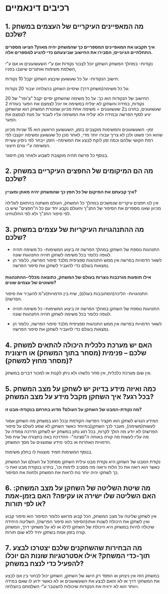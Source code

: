 # רכיבים דינאמיים

## 1. מה המאפיינים העיקריים של העצמים במשחק שלכם?
   
#### איך תקבעו את המאפיינים המספריים כך שהמשחק יהיה מאוזן? הציעו מספרים התחלתיים הגיוניים; הסבירו את החישוב שביצעתם כדי להגיע למספרים אלה.

נקודות- במהלך המשחק השחקן יוכל לצבור נקודות אם ע"י השעשועונים או אם ע"י השלמת משימות ואתגרים שיוצבו בפניו,

חישוב הנקודות- על כל שעשועון שיבצע השחקן יקבל 10 נקודות.

על כל משימה(משחק דרך) שיסיים השחקן בהצלחה יצבור 20 נקודות.
  
החישוב של הנקודות הוא כך: על כל משימה שהשחקן יסיים יקבל "צ'ופר" של 20 נקודות, במידה והשחקן לא יצליח במשימה אז יוכל לצמצם את הפער בעזרת 2 שעשועונים, בחרנו ב2 שעשועונים = משימה אחת מכיוון שמטרת המשחק הוא שהשחקן יגיע לסוף הפרשה ובמידה ולא יצליח את המשימה עליו לעבוד על מנת לצמצם את הפער.

זמן- השעשועונים והמשימות מוקצבים בזמן, השעשועון הראשון הוא 15 שניות מכיוון שהוא הכי פשוט ולכן לא צריך עבורו יותר מדי, לאחר מכן כל שעשועון ומשימה יוקצבו לפי רמת הקושי שלהם וכמה זמן לוקח לבצע את המשימה- הזמן ייבחר לפי ניסיון עשיית המשימה ע"י גורם חיצוני.

בנוסף כל פרשה תהיה מוקצבת לשבוע ולאחר מכן תיסגר.

## 2. מה הם המיקומים של החפצים העיקריים במשחק שלכם?
	
#### איך קבעתם את המיקום של כל חפץ כך שהמשחק יהיה מאוזן ומעניין?

אין לנו חפצים עיקריים שנמשכים במהלך כל המשחק, העולם משתנה בהתאם לעלילה מכיוון שאנו מספרים את הסיפור של התנ"ך והעולם נקבע יחד עם כל ה"חפצים" שיש בו לפי סיפור התנ"ך ולא לפי החלטתינו.

## 3. מה ההתנהגויות העיקריות של עצמים במשחק שלכם?
  - התנהגות נוספת של השחקן במהלך הפרשה זה ביצוע המשימות- כל משימה תהיה לגופה כלומר בכל משימה לשחקן תהיה התנהגות שונה.
  - לשאר הדמויות בפרשה אין ממש התנהגות ספציפית מלבד סיפור הפרשה, כלומר הן נמצאות בעולם כדי להעביר לשחקן את סיפור הפרשה.
 
#### אילו תופעות מורכבות נוצרות בעולם של המשחק, כתוצאה מכללי-ההתנהגות פשוטים של עצמים שונים?

התנהגויות- הליכה(הסתובבות בעולם), שיח בין הדמויות(ע"מ להעביר את סיפור הפרשה).


- התנהגות נוספת של השחקן במהלך הפרשה זה ביצוע המשימות- כל משימה תהיה לגופה כלומר בכל משימה לשחקן תהיה התנהגות שונה.

- לשאר הדמויות בפרשה אין ממש התנהגות ספציפית מלבד סיפור הפרשה, כלומר הן נמצאות בעולם כדי להעביר לשחקן את סיפור הפרשה.


## 4. האם יש מערכת כלכלית היכולה להתאים למשחק שלכם – פנימית (מסחר בתוך המשחק) או חיצונית (מסחר מחוץ למשחק)?
   
אין שום מערכת כלכלית, אין סחר כלשהו ולא ניתן לקנות או למכור דברים במשחק.

## 5. כמה ואיזה מידע בדיוק יש לשחקן על מצב המשחק בכל רגע? איך השחקן מקבל מידע על מצב המשחק?
    
#### מה נקודת-המבט של השחקן על העולם? מדוע בחרתם בנקודת-מבט זו?

המידע הנגיש לשחקן הוא תקציר הפרשה הקודמת ובכל רגע במשחק מה השחקן אמור לעשות(משימה), מעבר לכך השחקן(במיוחד כאשר השחקן לא שמע לעולם על סיפור הפרשה) לא יודע מה הולך לקרות, בכל רגע נתון במשחק יש לשחקן הדרכה צמודה על מה עליו לעשות מה קורה באותה ה"סצינה"- ההדרכה באה בתצורה של שיח מול הדמויות האחרות או בלוני מידע שמוצגים על מסך המשחק.

בנוסף המשימות תמיד מוצגות לו בחלון משימות.

נקודת המבט של השחקן היא נקודת מבט עילית השחקן מסתכל על העולם ועל המשחק כאשר הוא רואה את כל הלוח ורואה מה מסביב לדמות וכו', בחרנו בנקודת מבט זאת כי כך לשחקו יהיה יותר נוח לראות את המשחק ולחוות את הסיפור.

## 6. מה שיטת השליטה של השחקן על מצב המשחק: האם השליטה שלו ישירה או עקיפה? האם בזמן-אמת או לפי תורות?

אין לשחקן שליטה על מצב המשחק, הכל קבוע מראש כלומר הסיפור הוא סיפור קבוע ואין לשחקן את היכולת לשנות אותו(הסיפור הוא סיפור הפרשה), השליטה היחידה שיכולה להיות במשחק היא היכולת של השחקן לדלג או לא על משחקי דרך, המשחק קורה בזמן אמת בשחקן יחיד ללא שום תורות.

## 7. מה הבחירות שהשחקנים שלכם יצטרכו לבצע תוך-כדי המשחק? אילו אסטרטגיות שונות הם יוכלו להפעיל כדי לנצח במשחק?

במשחק הזה אין ניצחון או הפסד רק הישג של השחקן, השחקן יכול לבחור בין אם לבצע את המשחקי דרך או לא והאם לבצע את השעשועונים או לא כאשר ידוע לו שאם במידה ויוותר הוא לא ירוויח את הנקודות שיכולות להצטבר ע"י השלמתם בהצלחה.
